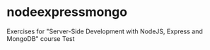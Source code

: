 # nodeexpressmongo
Exercises for "Server-Side Development with NodeJS, Express and MongoDB" course
Test

